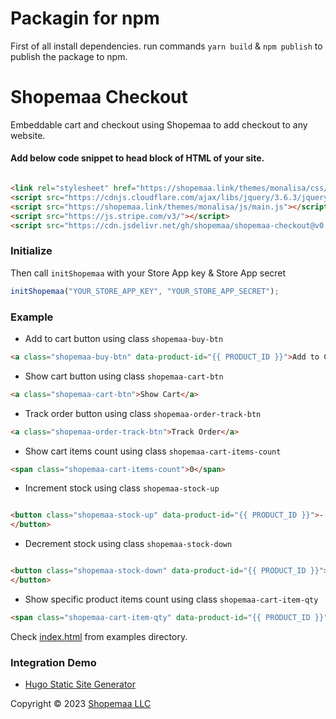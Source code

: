 # Packagin for npm

First of all install dependencies.
run commands `yarn build` & `npm publish` to publish the package to npm.


# Shopemaa Checkout

Embeddable cart and checkout using Shopemaa to add checkout to any website.

#### Add below code snippet to head block of HTML of your site.

```html

<link rel="stylesheet" href="https://shopemaa.link/themes/monalisa/css/tailwind/tailwind.min.css">
<script src="https://cdnjs.cloudflare.com/ajax/libs/jquery/3.6.3/jquery.min.js"></script>
<script src="https://shopemaa.link/themes/monalisa/js/main.js"></script>
<script src="https://js.stripe.com/v3/"></script>
<script src="https://cdn.jsdelivr.net/gh/shopemaa/shopemaa-checkout@v0.0.6/shopemaa.js"></script>
```

### Initialize

Then call `initShopemaa` with your Store App key & Store App secret

```js
initShopemaa("YOUR_STORE_APP_KEY", "YOUR_STORE_APP_SECRET");
```

### Example

* Add to cart button using class `shopemaa-buy-btn`

```html
<a class="shopemaa-buy-btn" data-product-id="{{ PRODUCT_ID }}">Add to Cart</a>
```

* Show cart button using class `shopemaa-cart-btn`

```html
<a class="shopemaa-cart-btn">Show Cart</a>
```

* Track order button using class `shopemaa-order-track-btn`

```html
<a class="shopemaa-order-track-btn">Track Order</a>
```

* Show cart items count using class `shopemaa-cart-items-count`

```html
<span class="shopemaa-cart-items-count">0</span>
```

* Increment stock using class `shopemaa-stock-up`

```html

<button class="shopemaa-stock-up" data-product-id="{{ PRODUCT_ID }}">-
</button>
```

* Decrement stock using class `shopemaa-stock-down`

```html

<button class="shopemaa-stock-down" data-product-id="{{ PRODUCT_ID }}">-
</button>
```

* Show specific product items count using class `shopemaa-cart-item-qty`

```html
<span class="shopemaa-cart-item-qty" data-product-id="{{ PRODUCT_ID }}">0</span>
```

Check [index.html](./examples/index.html) from examples directory.

### Integration Demo

* [Hugo Static Site Generator](https://github.com/shopemaa/hargo-hugo)

Copyright © 2023 [Shopemaa LLC](https://shopemaa.com)
